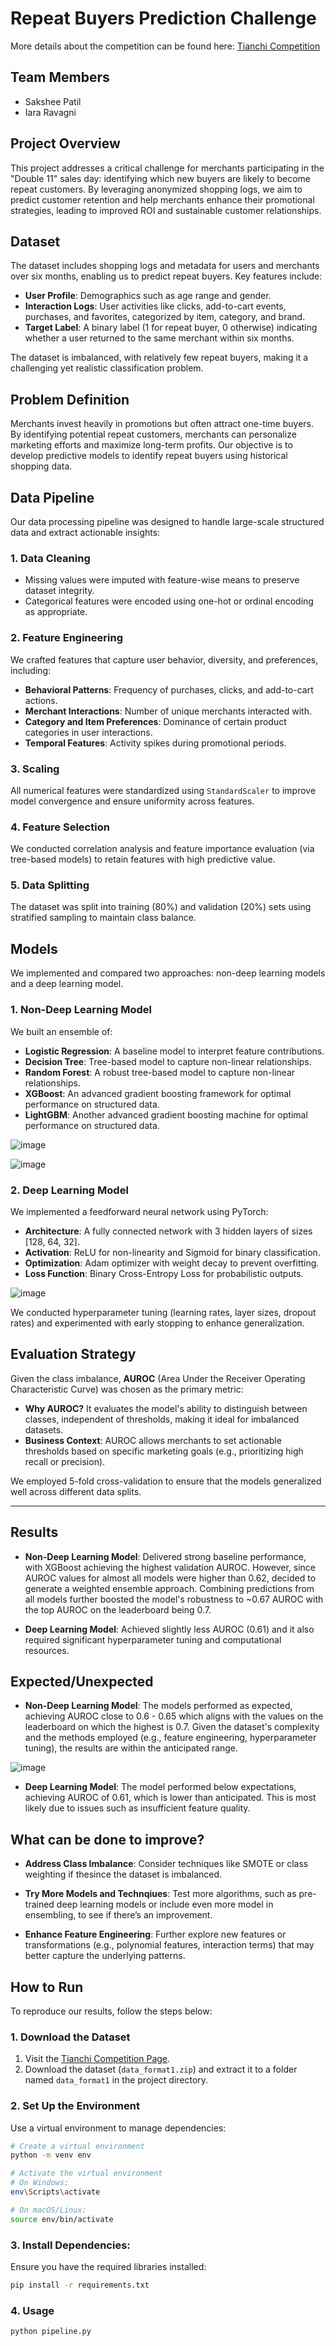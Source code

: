 # **Repeat Buyers Prediction Challenge**

More details about the competition can be found here: [Tianchi Competition](https://tianchi.aliyun.com/competition/entrance/231576)


## **Team Members**
- Sakshee Patil
- Iara Ravagni


## **Project Overview**
This project addresses a critical challenge for merchants participating in the "Double 11" sales day: identifying which new buyers are likely to become repeat customers. By leveraging anonymized shopping logs, we aim to predict customer retention and help merchants enhance their promotional strategies, leading to improved ROI and sustainable customer relationships.


## **Dataset**
The dataset includes shopping logs and metadata for users and merchants over six months, enabling us to predict repeat buyers. Key features include:

- **User Profile**: Demographics such as age range and gender.
- **Interaction Logs**: User activities like clicks, add-to-cart events, purchases, and favorites, categorized by item, category, and brand.
- **Target Label**: A binary label (1 for repeat buyer, 0 otherwise) indicating whether a user returned to the same merchant within six months.

The dataset is imbalanced, with relatively few repeat buyers, making it a challenging yet realistic classification problem.


## **Problem Definition**
Merchants invest heavily in promotions but often attract one-time buyers. By identifying potential repeat customers, merchants can personalize marketing efforts and maximize long-term profits. Our objective is to develop predictive models to identify repeat buyers using historical shopping data.


## **Data Pipeline**
Our data processing pipeline was designed to handle large-scale structured data and extract actionable insights:

### 1. **Data Cleaning**
- Missing values were imputed with feature-wise means to preserve dataset integrity.
- Categorical features were encoded using one-hot or ordinal encoding as appropriate.

### 2. **Feature Engineering**
We crafted features that capture user behavior, diversity, and preferences, including:
- **Behavioral Patterns**: Frequency of purchases, clicks, and add-to-cart actions.
- **Merchant Interactions**: Number of unique merchants interacted with.
- **Category and Item Preferences**: Dominance of certain product categories in user interactions.
- **Temporal Features**: Activity spikes during promotional periods.

### 3. **Scaling**
All numerical features were standardized using `StandardScaler` to improve model convergence and ensure uniformity across features.

### 4. **Feature Selection**
We conducted correlation analysis and feature importance evaluation (via tree-based models) to retain features with high predictive value.

### 5. **Data Splitting**
The dataset was split into training (80%) and validation (20%) sets using stratified sampling to maintain class balance.


## **Models**
We implemented and compared two approaches: non-deep learning models and a deep learning model.

### **1. Non-Deep Learning Model**
We built an ensemble of:
- **Logistic Regression**: A baseline model to interpret feature contributions.
- **Decision Tree**: Tree-based model to capture non-linear relationships.
- **Random Forest**: A robust tree-based model to capture non-linear relationships.
- **XGBoost**: An advanced gradient boosting framework for optimal performance on structured data.
- **LightGBM**: Another advanced gradient boosting machine for optimal performance on structured data.

![image](assets/individual_model_acc.png)

![image](assets/ensemble_acc.png)

### **2. Deep Learning Model**
We implemented a feedforward neural network using PyTorch:
- **Architecture**: A fully connected network with 3 hidden layers of sizes [128, 64, 32].
- **Activation**: ReLU for non-linearity and Sigmoid for binary classification.
- **Optimization**: Adam optimizer with weight decay to prevent overfitting.
- **Loss Function**: Binary Cross-Entropy Loss for probabilistic outputs.

![image](assets/nn_cost.png)

We conducted hyperparameter tuning (learning rates, layer sizes, dropout rates) and experimented with early stopping to enhance generalization.


## **Evaluation Strategy**
Given the class imbalance, **AUROC** (Area Under the Receiver Operating Characteristic Curve) was chosen as the primary metric:
- **Why AUROC?** It evaluates the model's ability to distinguish between classes, independent of thresholds, making it ideal for imbalanced datasets.
- **Business Context**: AUROC allows merchants to set actionable thresholds based on specific marketing goals (e.g., prioritizing high recall or precision).

We employed 5-fold cross-validation to ensure that the models generalized well across different data splits.

---

## **Results**
- **Non-Deep Learning Model**: Delivered strong baseline performance, with XGBoost achieving the highest validation AUROC. However, since AUROC values for almost all models were higher than 0.62, decided to generate a weighted ensemble approach. Combining predictions from all models further boosted the model's robustness to ~0.67 AUROC with the top AUROC on the leaderboard being 0.7.

- **Deep Learning Model**: Achieved slightly less AUROC (0.61) and it also required significant hyperparameter tuning and computational resources.


## **Expected/Unexpected**
- **Non-Deep Learning Model**: The models performed as expected, achieving AUROC close to 0.6 - 0.65 which aligns with the values on the leaderboard on which the highest is 0.7. Given the dataset's complexity and the methods employed (e.g., feature engineering, hyperparameter tuning), the results are within the anticipated range.

![image](assets/leaderboard.png)

- **Deep Learning Model**: The model performed below expectations, achieving AUROC of 0.61, which is lower than anticipated. This is most likely due to issues such as insufficient feature quality.

## **What can be done to improve?**
- **Address Class Imbalance**: Consider techniques like SMOTE or class weighting if thesince the dataset is imbalanced.

- **Try More Models and Technqiues**: Test more algorithms, such as pre-trained deep learning models or include even more model in ensembling, to see if there’s an improvement.

- **Enhance Feature Engineering**: Further explore new features or transformations (e.g., polynomial features, interaction terms) that may better capture the underlying patterns.


## **How to Run**
To reproduce our results, follow the steps below:

### 1. **Download the Dataset**
1. Visit the [Tianchi Competition Page](https://tianchi.aliyun.com/competition/entrance/231576).
2. Download the dataset (`data_format1.zip`) and extract it to a folder named `data_format1` in the project directory.

### 2. **Set Up the Environment**
Use a virtual environment to manage dependencies:
```bash
# Create a virtual environment
python -m venv env

# Activate the virtual environment
# On Windows:
env\Scripts\activate

# On macOS/Linux:
source env/bin/activate
```

### **3. Install Dependencies:**
Ensure you have the required libraries installed:
```bash
pip install -r requirements.txt
```

### **4. Usage**
```bash
python pipeline.py
```
